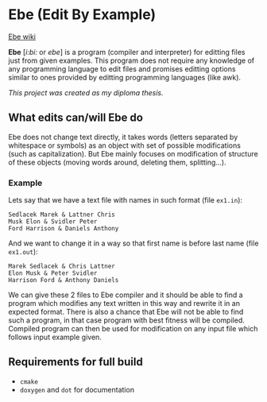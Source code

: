 # Ebe (Edit By Example)

[Ebe wiki](https://github.com/mark-sed/ebe/wiki)

**Ebe** [_i:bi:_ or _ebe_] is a program (compiler and interpreter) for editting files just from given examples.
This program does not require any knowledge of any programming language to edit files and promises editting options similar to ones provided by editting programming languages (like awk).

_This project was created as my diploma thesis._

## What edits can/will Ebe do

Ebe does not change text directly, it takes words (letters separated by whitespace or symbols) as an object with set of possible modifications (such as capitalization). But Ebe mainly focuses on modification of structure of these objects (moving words around, deleting them, splitting...).

### Example

Lets say that we have a text file with names in such format (file `ex1.in`):
```
Sedlacek Marek & Lattner Chris
Musk Elon & Svidler Peter
Ford Harrison & Daniels Anthony
```

And we want to change it in a way so that first name is before last name (file `ex1.out`):
```
Marek Sedlacek & Chris Lattner
Elon Musk & Peter Svidler
Harrison Ford & Anthony Daniels
```

We can give these 2 files to Ebe compiler and it should be able to find a program which modifies any text written in this way and rewrite it in an expected format. There is also a chance that Ebe will not be able to find such a program, in that case program with best fitness will be compiled. Compiled program can then be used for modification on any input file which follows input example given.

## Requirements for full build
* `cmake`
* `doxygen` and `dot` for documentation
